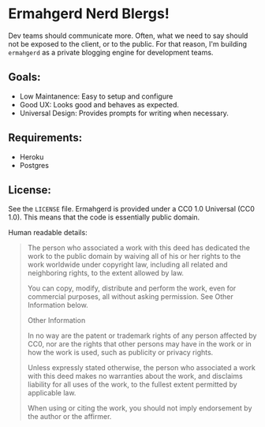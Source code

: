 # Ermahgerd Nerd Blergs!

Dev teams should communicate more. Often, what we need to say should not be exposed to the client, or to the public. For that reason, I'm building `ermahgerd` as a private blogging engine for development teams.

## Goals:

* Low Maintanence: Easy to setup and configure
* Good UX: Looks good and behaves as expected.
* Universal Design: Provides prompts for writing when necessary.

## Requirements:

* Heroku
* Postgres

## License:

See the `LICENSE` file. Ermahgerd is provided under a CC0 1.0 Universal (CC0 1.0). This means that the code is essentially public domain.

Human readable details:

> The person who associated a work with this deed has dedicated the work to the public domain by waiving all of his or her rights to the work worldwide under copyright law, including all related and neighboring rights, to the extent allowed by law.
> 
>   You can copy, modify, distribute and perform the work, even for commercial purposes, all without asking permission. See Other Information below.
> 
>   Other Information
> 
>   In no way are the patent or trademark rights of any person affected by CC0, nor are the rights that other persons may have in the work or in how the work is used, such as publicity or privacy rights.
> 
>   Unless expressly stated otherwise, the person who associated a work with this deed makes no warranties about the work, and disclaims liability for all uses of the work, to the fullest extent permitted by applicable law.
> 
>   When using or citing the work, you should not imply endorsement by the author or the affirmer.
